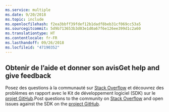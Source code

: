 ```yaml
---
ms.service: multiple
ms.date: 9/20/2018
ms.topic: include
ms.openlocfilehash: f2ea3bbff39fdef12b1dadf8beb31cf069cc53a5
ms.sourcegitcommit: 5d9b713653b3d03e1d0a67f6e126ee399d1c2a60
ms.translationtype: HT
ms.contentlocale: fr-FR
ms.lasthandoff: 09/26/2018
ms.locfileid: "47190352"
---
```

## <a name="get-help-and-give-feedback"></a><span data-ttu-id="6c837-101">Obtenir de l’aide et donner son avis</span><span class="sxs-lookup"><span data-stu-id="6c837-101">Get help and give feedback</span></span>

<span data-ttu-id="6c837-102">Posez des questions à la communauté sur [Stack Overflow](http://stackoverflow.com/questions/tagged/azure-sdk-.net) et découvrez des problèmes en rapport avec le Kit de développement logiciel (SDK) sur le [projet GitHub](https://github.com/Azure/azure-sdk-for-net).</span><span class="sxs-lookup"><span data-stu-id="6c837-102">Post questions to the community on [Stack Overflow](http://stackoverflow.com/questions/tagged/azure-sdk-.net) and open issues against the SDK on the [project GitHub](https://github.com/Azure/azure-sdk-for-net).</span></span>